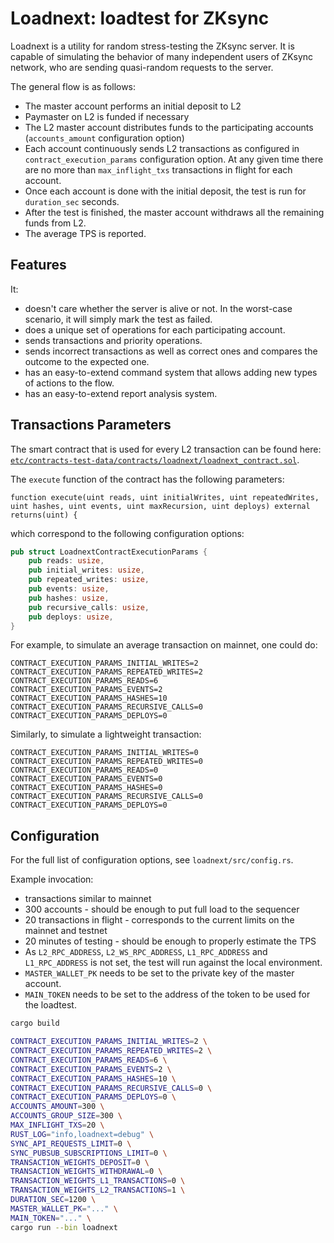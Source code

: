 # Loadnext: loadtest for ZKsync

Loadnext is a utility for random stress-testing the ZKsync server. It is capable of simulating the behavior of many
independent users of ZKsync network, who are sending quasi-random requests to the server.

The general flow is as follows:

- The master account performs an initial deposit to L2
- Paymaster on L2 is funded if necessary
- The L2 master account distributes funds to the participating accounts (`accounts_amount` configuration option)
- Each account continuously sends L2 transactions as configured in `contract_execution_params` configuration option. At
  any given time there are no more than `max_inflight_txs` transactions in flight for each account.
- Once each account is done with the initial deposit, the test is run for `duration_sec` seconds.
- After the test is finished, the master account withdraws all the remaining funds from L2.
- The average TPS is reported.

## Features

It:

- doesn't care whether the server is alive or not. In the worst-case scenario, it will simply mark the test as failed.
- does a unique set of operations for each participating account.
- sends transactions and priority operations.
- sends incorrect transactions as well as correct ones and compares the outcome to the expected one.
- has an easy-to-extend command system that allows adding new types of actions to the flow.
- has an easy-to-extend report analysis system.

## Transactions Parameters

The smart contract that is used for every L2 transaction can be found here:
[`etc/contracts-test-data/contracts/loadnext/loadnext_contract.sol`](../../../etc/contracts-test-data/contracts/loadnext/loadnext_contract.sol).

The `execute` function of the contract has the following parameters:

```solidity
function execute(uint reads, uint initialWrites, uint repeatedWrites, uint hashes, uint events, uint maxRecursion, uint deploys) external returns(uint) {
```

which correspond to the following configuration options:

```rust
pub struct LoadnextContractExecutionParams {
    pub reads: usize,
    pub initial_writes: usize,
    pub repeated_writes: usize,
    pub events: usize,
    pub hashes: usize,
    pub recursive_calls: usize,
    pub deploys: usize,
}
```

For example, to simulate an average transaction on mainnet, one could do:

```env
CONTRACT_EXECUTION_PARAMS_INITIAL_WRITES=2
CONTRACT_EXECUTION_PARAMS_REPEATED_WRITES=2
CONTRACT_EXECUTION_PARAMS_READS=6
CONTRACT_EXECUTION_PARAMS_EVENTS=2
CONTRACT_EXECUTION_PARAMS_HASHES=10
CONTRACT_EXECUTION_PARAMS_RECURSIVE_CALLS=0
CONTRACT_EXECUTION_PARAMS_DEPLOYS=0
```

Similarly, to simulate a lightweight transaction:

```env
CONTRACT_EXECUTION_PARAMS_INITIAL_WRITES=0
CONTRACT_EXECUTION_PARAMS_REPEATED_WRITES=0
CONTRACT_EXECUTION_PARAMS_READS=0
CONTRACT_EXECUTION_PARAMS_EVENTS=0
CONTRACT_EXECUTION_PARAMS_HASHES=0
CONTRACT_EXECUTION_PARAMS_RECURSIVE_CALLS=0
CONTRACT_EXECUTION_PARAMS_DEPLOYS=0
```

## Configuration

For the full list of configuration options, see `loadnext/src/config.rs`.

Example invocation:

- transactions similar to mainnet
- 300 accounts - should be enough to put full load to the sequencer
- 20 transactions in flight - corresponds to the current limits on the mainnet and testnet
- 20 minutes of testing - should be enough to properly estimate the TPS
- As `L2_RPC_ADDRESS`, `L2_WS_RPC_ADDRESS`, `L1_RPC_ADDRESS` and `L1_RPC_ADDRESS` is not set, the test will run against
  the local environment.
- `MASTER_WALLET_PK` needs to be set to the private key of the master account.
- `MAIN_TOKEN` needs to be set to the address of the token to be used for the loadtest.

```sh
cargo build

CONTRACT_EXECUTION_PARAMS_INITIAL_WRITES=2 \
CONTRACT_EXECUTION_PARAMS_REPEATED_WRITES=2 \
CONTRACT_EXECUTION_PARAMS_READS=6 \
CONTRACT_EXECUTION_PARAMS_EVENTS=2 \
CONTRACT_EXECUTION_PARAMS_HASHES=10 \
CONTRACT_EXECUTION_PARAMS_RECURSIVE_CALLS=0 \
CONTRACT_EXECUTION_PARAMS_DEPLOYS=0 \
ACCOUNTS_AMOUNT=300 \
ACCOUNTS_GROUP_SIZE=300 \
MAX_INFLIGHT_TXS=20 \
RUST_LOG="info,loadnext=debug" \
SYNC_API_REQUESTS_LIMIT=0 \
SYNC_PUBSUB_SUBSCRIPTIONS_LIMIT=0 \
TRANSACTION_WEIGHTS_DEPOSIT=0 \
TRANSACTION_WEIGHTS_WITHDRAWAL=0 \
TRANSACTION_WEIGHTS_L1_TRANSACTIONS=0 \
TRANSACTION_WEIGHTS_L2_TRANSACTIONS=1 \
DURATION_SEC=1200 \
MASTER_WALLET_PK="..." \
MAIN_TOKEN="..." \
cargo run --bin loadnext
```
